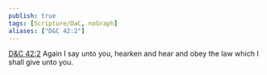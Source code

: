 ```yaml
---
publish: true
tags: [Scripture/DaC, noGraph]
aliases: ["D&C 42:2"]
---
```

[D&C 42:2](https://churchofjesuschrist.org/study/scriptures/dc-testament/dc/42?lang=eng&id=p2#p2) Again I say unto you, hearken and hear and obey the law which I shall give unto you.
